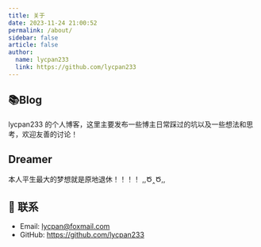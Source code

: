 ```yaml
---
title: 关于
date: 2023-11-24 21:00:52
permalink: /about/
sidebar: false
article: false
author: 
  name: lycpan233
  link: https://github.com/lycpan233
---
```


## 📚Blog
lycpan233 的个人博客，这里主要发布一些博主日常踩过的坑以及一些想法和思考，欢迎友善的讨论！

## Dreamer
本人平生最大的梦想就是原地退休！！！！ ,,Ծ‸Ծ,,

## :email: 联系

- Email:  <a href="mailto:lycpan@foxmail.com">lycpan@foxmail.com</a>
- GitHub: <https://github.com/lycpan233>

